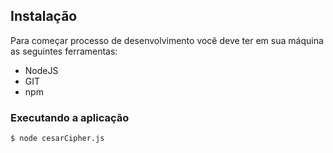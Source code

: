 ## Instalação

Para começar processo de desenvolvimento você deve ter em sua máquina as seguintes ferramentas:

- NodeJS
- GIT
- npm

### Executando a aplicação

```bash
$ node cesarCipher.js
```
